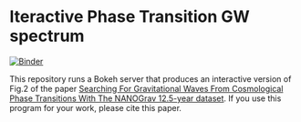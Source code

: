 # Iteractive Phase Transition GW spectrum

[![Binder](https://mybinder.org/badge_logo.svg)](https://mybinder.org/v2/gh/AMitridate/bokeh/master?urlpath=%2Fproxy%2F5006%2Fbokeh-app)

This repository runs a Bokeh server that produces an interactive version of Fig.2 of the paper [Searching For Gravitational Waves From Cosmological Phase Transitions
With The NANOGrav 12.5-year dataset](https://arxiv.org/abs/2104.13930). If you use this program for your work, please cite this paper. 